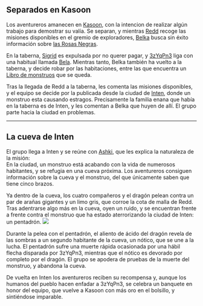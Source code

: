## **Separados en Kasoon**
Los aventureros amanecen en [Kasoon](../Lugares/Kasoon.md), con la intencion de realizar algún trabajo para demostrar su valía. Se separan, y mientras [Redd](../Personajes/Personajes%20Jugables/Redd%20el%20Ilmater.md) recoge las misiones disponibles en el gremio de exploradores, [Belka](../Personajes/Personajes%20Jugables/Belka%20Poparrosa.md) busca sin éxito información sobre [las Rosas Negras](../Organizaciones/Las%20Rosas%20Negras.md). 

En la taberna, [Sigrid](../Personajes/Personajes%20Jugables/Sigrid.md) es expulsada por no querer pagar, y [3zYqPn3](../Personajes/Personajes%20Jugables/3zYqPn3%20UcHiW4.md) liga con una habitual llamada [Bela](../Personajes/Bela.md). Mientras tanto, Belka también ha vuelto a la taberna, y decide robar por las habitaciones, entre las que encuentra un [Libro de monstruos](../Otros/Libro%20de%20monstruos.md) que se queda.

Tras la llegada de Redd a la taberna, les comenta las misiones disponibles, y el equipo se decide por la publicada desde la ciudad de [Inten](../Lugares/Inten.md), donde un monstruo esta causando estragos. Precisamente la familia enana que había en la taberna es de Inten, y les comentan a Belka que huyen de allí. El grupo parte hacia la ciudad en problemas.

---
## **La cueva de Inten**
El grupo llega a Inten y se reúne con [Ashki](../Personajes/Ashki.md), que les explica la naturaleza de la misión:  
En la ciudad, un monstruo está acabando con la vida de numerosos habitantes, y se refugia en una cueva próxima. Los aventureros consiguen información sobre la cueva y el monstruo, del que únicamente saben que tiene cinco brazos.

Ya dentro de la cueva, los cuatro compañeros y el dragón pelean contra un par de arañas gigantes y un limo gris, que corroe la cota de malla de Redd. Tras adentrarse algo más en la cueva, oyen un ruido, y se encuentran frente a frente contra el monstruo que ha estado aterrorizando la ciudad de Inten: un pentadrón. 
![](https://static.wikia.nocookie.net/forgottenrealms/images/0/0a/Pentadrone.jpeg)

Durante la pelea con el pentadrón, el aliento de ácido del dragón revela de las sombras a un segundo habitante de la cueva, un nótico, que se une a la lucha. 
El pentadrón sufre una muerte rápida ocasionada por una hábil flecha disparada por 3zYqPn3, mientras que el nótico es devorado por completo por el dragón. El grupo se apodera de pruebas de la muerte del monstruo, y abandona la cueva.

De vuelta en Inten los aventureros reciben su recompensa y, aunque los humanos del pueblo hacen enfadar a 3zYqPn3, se celebra un banquete en honor del equipo, que vuelve a Kasoon con más oro en el bolsillo, y sintiéndose imparable.